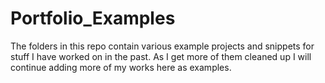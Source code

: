 # Portfolio_Examples
The folders in this repo contain various example projects and snippets for stuff I have worked on in the past. As I get more of them cleaned up I will continue adding more of my works here as examples. 
